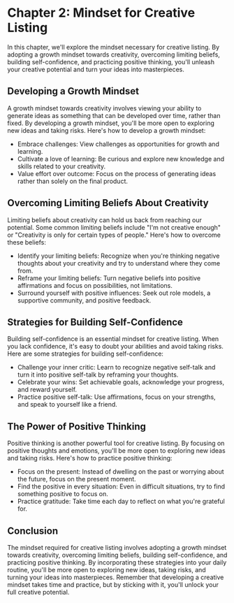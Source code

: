 Chapter 2: Mindset for Creative Listing
=======================================

In this chapter, we'll explore the mindset necessary for creative listing. By adopting a growth mindset towards creativity, overcoming limiting beliefs, building self-confidence, and practicing positive thinking, you'll unleash your creative potential and turn your ideas into masterpieces.

Developing a Growth Mindset
---------------------------

A growth mindset towards creativity involves viewing your ability to generate ideas as something that can be developed over time, rather than fixed. By developing a growth mindset, you'll be more open to exploring new ideas and taking risks. Here's how to develop a growth mindset:

* Embrace challenges: View challenges as opportunities for growth and learning.
* Cultivate a love of learning: Be curious and explore new knowledge and skills related to your creativity.
* Value effort over outcome: Focus on the process of generating ideas rather than solely on the final product.

Overcoming Limiting Beliefs About Creativity
--------------------------------------------

Limiting beliefs about creativity can hold us back from reaching our potential. Some common limiting beliefs include "I'm not creative enough" or "Creativity is only for certain types of people." Here's how to overcome these beliefs:

* Identify your limiting beliefs: Recognize when you're thinking negative thoughts about your creativity and try to understand where they come from.
* Reframe your limiting beliefs: Turn negative beliefs into positive affirmations and focus on possibilities, not limitations.
* Surround yourself with positive influences: Seek out role models, a supportive community, and positive feedback.

Strategies for Building Self-Confidence
---------------------------------------

Building self-confidence is an essential mindset for creative listing. When you lack confidence, it's easy to doubt your abilities and avoid taking risks. Here are some strategies for building self-confidence:

* Challenge your inner critic: Learn to recognize negative self-talk and turn it into positive self-talk by reframing your thoughts.
* Celebrate your wins: Set achievable goals, acknowledge your progress, and reward yourself.
* Practice positive self-talk: Use affirmations, focus on your strengths, and speak to yourself like a friend.

The Power of Positive Thinking
------------------------------

Positive thinking is another powerful tool for creative listing. By focusing on positive thoughts and emotions, you'll be more open to exploring new ideas and taking risks. Here's how to practice positive thinking:

* Focus on the present: Instead of dwelling on the past or worrying about the future, focus on the present moment.
* Find the positive in every situation: Even in difficult situations, try to find something positive to focus on.
* Practice gratitude: Take time each day to reflect on what you're grateful for.

Conclusion
----------

The mindset required for creative listing involves adopting a growth mindset towards creativity, overcoming limiting beliefs, building self-confidence, and practicing positive thinking. By incorporating these strategies into your daily routine, you'll be more open to exploring new ideas, taking risks, and turning your ideas into masterpieces. Remember that developing a creative mindset takes time and practice, but by sticking with it, you'll unlock your full creative potential.
